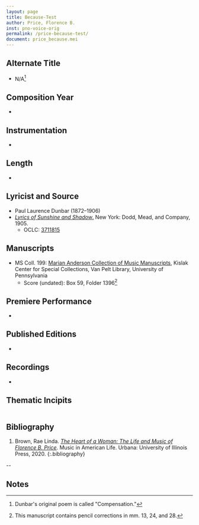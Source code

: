 ```yaml
---
layout: page
title: Because-Test
author: Price, Florence B.
inst: pno-voice-orig
permalink: /price-because-test/
document: price_because.mei
---
```


## Alternate Title
- N/A[^fn1]

## Composition Year
- 

## Instrumentation
- 

## Length
- 

## Lyricist and Source
- Paul Laurence Dunbar (1872&ndash;1906)
- [*Lyrics of Sunshine and Shadow*.](https://books.google.com/books?id=fT4RAAAAYAAJ) New York: Dodd, Mead, and Company, 1905.
     * OCLC: <a href="https://search.worldcat.org/title/3711815" target="_blank">3711815</a>

## Manuscripts
- MS Coll. 199: <a href="https://www.library.upenn.edu/detail/collection/marian-anderson-collection" target="_blank">Marian Anderson Collection of Music Manuscripts</a>, Kislak Center for Special Collections, Van Pelt Library, University of Pennsylvania
    * Score (undated): Box 59, Folder 1396[^fn2]

## Premiere Performance
- 

## Published Editions
- 

## Recordings
- 

## Thematic Incipits
<div id="notation" style="overflow-x: auto"></div>

## Bibliography
1. Brown, Rae Linda. <a href="https://www.worldcat.org/title/1122800180" target="_blank">*The Heart of a Woman: The Life and Music of Florence B. Price*</a>. Music in American Life. Urbana: University of Illinois Press, 2020.
{:.bibliography}

--

## Notes
[^fn1]: Dunbar's original poem is called "Compensation."
[^fn2]: This manuscript contains pencil corrections in mm. 13, 24, and 28.